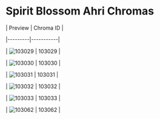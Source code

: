 # Spirit Blossom Ahri Chromas


| Preview | Chroma ID |

|---------|-----------|

| ![103029](https://raw.communitydragon.org/latest/plugins/rcp-be-lol-game-data/global/default/v1/champion-chroma-images/103/103029.png) | 103029 |

| ![103030](https://raw.communitydragon.org/latest/plugins/rcp-be-lol-game-data/global/default/v1/champion-chroma-images/103/103030.png) | 103030 |

| ![103031](https://raw.communitydragon.org/latest/plugins/rcp-be-lol-game-data/global/default/v1/champion-chroma-images/103/103031.png) | 103031 |

| ![103032](https://raw.communitydragon.org/latest/plugins/rcp-be-lol-game-data/global/default/v1/champion-chroma-images/103/103032.png) | 103032 |

| ![103033](https://raw.communitydragon.org/latest/plugins/rcp-be-lol-game-data/global/default/v1/champion-chroma-images/103/103033.png) | 103033 |

| ![103062](https://raw.communitydragon.org/latest/plugins/rcp-be-lol-game-data/global/default/v1/champion-chroma-images/103/103062.png) | 103062 |